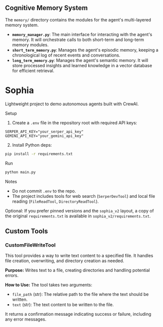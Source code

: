 [//]: # (Cognitive Memory System section)

## Cognitive Memory System

The `memory/` directory contains the modules for the agent's multi-layered memory system.

-   **`memory_manager.py`**: The main interface for interacting with the agent's memory. It will orchestrate calls to both short-term and long-term memory modules.
-   **`short_term_memory.py`**: Manages the agent's episodic memory, keeping a chronological log of recent events and conversations.
-   **`long_term_memory.py`**: Manages the agent's semantic memory. It will store processed insights and learned knowledge in a vector database for efficient retrieval.
# Sophia

Lightweight project to demo autonomous agents built with CrewAI.

Setup

1. Create a `.env` file in the repository root with required API keys:

```
SERPER_API_KEY="your_serper_api_key"
GEMINI_API_KEY="your_gemini_api_key"
```

2. Install Python deps:

```bash
pip install -r requirements.txt
```

Run

```bash
python main.py
```

Notes

- Do not commit `.env` to the repo.
- The project includes tools for web search (`SerperDevTool`) and local file reading (`FileReadTool`, `DirectoryReadTool`).

Optional: If you prefer pinned versions and the `sophia_v2` layout, a copy of the original `requirements.txt` is available in `sophia_v2/requirements.txt`.

## Custom Tools

### CustomFileWriteTool

This tool provides a way to write text content to a specified file.  It handles file creation, overwriting, and directory creation as needed.

**Purpose:**
Writes text to a file, creating directories and handling potential errors.

**How to Use:**
The tool takes two arguments:

* `file_path` (str): The relative path to the file where the text should be written.
* `text` (str): The text content to be written to the file.

It returns a confirmation message indicating success or failure, including any error messages.
